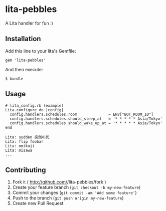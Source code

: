 # lita-pebbles

A Lita handler for fun :)

## Installation

Add this line to your lita's Gemfile:

    gem 'lita-pebbles'

And then execute:

    $ bundle

## Usage

```
# lita_config.rb (example)
Lita.configure do |config|
  config.handlers.schedules.room              = ENV["BOT_ROOM_ID"]
  config.handlers.schedules.should_sleep_at   = '* * * * * Asia/Tokyo'
  config.handlers.schedules.should_wake_up_at = '* * * * * Asia/Tokyo'
end
```


```
Lita: sudden 突然の死
Lita: flip foobar
Lita: omikuji
Lita: misawa
...
```


## Contributing

1. Fork it ( http://github.com/<my-github-username>/lita-pebbles/fork )
2. Create your feature branch (`git checkout -b my-new-feature`)
3. Commit your changes (`git commit -am 'Add some feature'`)
4. Push to the branch (`git push origin my-new-feature`)
5. Create new Pull Request
